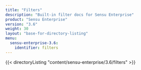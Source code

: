 ```yaml
---
title: "Filters"
description: "Built-in filter docs for Sensu Enterprise"
product: "Sensu Enterprise"
version: "3.6"
weight: 30
layout: "base-for-directory-listing"
menu:
  sensu-enterprise-3.6:
    identifier: filters
---
```


{{< directoryListing "content/sensu-enterprise/3.6/filters" >}}
